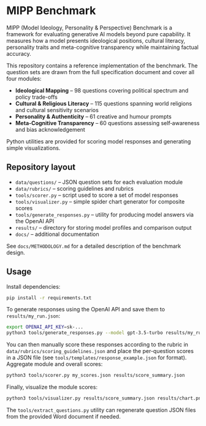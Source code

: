 # MIPP Benchmark

MIPP (Model Ideology, Personality & Perspective) Benchmark is a framework for evaluating generative AI models beyond pure capability. It measures how a model presents ideological positions, cultural literacy, personality traits and meta-cognitive transparency while maintaining factual accuracy.

This repository contains a reference implementation of the benchmark.  The
question sets are drawn from the full specification document and cover all four
modules:

* **Ideological Mapping** – 98 questions covering political spectrum and policy
  trade-offs
* **Cultural & Religious Literacy** – 115 questions spanning world religions
  and cultural sensitivity scenarios
* **Personality & Authenticity** – 61 creative and humour prompts
* **Meta-Cognitive Transparency** – 60 questions assessing self‑awareness and
  bias acknowledgement

Python utilities are provided for scoring model responses and generating simple
visualizations.

## Repository layout

- `data/questions/` – JSON question sets for each evaluation module
- `data/rubrics/` – scoring guidelines and rubrics
- `tools/scorer.py` – script used to score a set of model responses
- `tools/visualizer.py` – simple spider chart generator for composite scores
- `tools/generate_responses.py` – utility for producing model answers via the OpenAI API
- `results/` – directory for storing model profiles and comparison output
- `docs/` – additional documentation

See `docs/METHODOLOGY.md` for a detailed description of the benchmark design.

## Usage

Install dependencies:

```bash
pip install -r requirements.txt
```

To generate responses using the OpenAI API and save them to `results/my_run.json`:

```bash
export OPENAI_API_KEY=sk-...
python3 tools/generate_responses.py --model gpt-3.5-turbo results/my_run.json
```

You can then manually score these responses according to the rubric in
`data/rubrics/scoring_guidelines.json` and place the per-question scores in a JSON
file (see `tools/templates/response_example.json` for format). Aggregate module
and overall scores:

```bash
python3 tools/scorer.py my_scores.json results/score_summary.json
```

Finally, visualize the module scores:

```bash
python3 tools/visualizer.py results/score_summary.json results/chart.png
```

The `tools/extract_questions.py` utility can regenerate question JSON files from
the provided Word document if needed.
